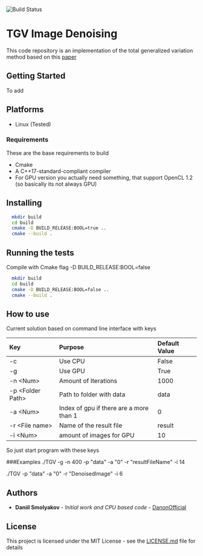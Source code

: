 ![Build Status](https://travis-ci.org/DanonOfficial/TGVDenoising.svg?branch=master)
# TGV Image Denoising

This code repository is an implementation of the total generalized variation method based on this [paper](https://pdfs.semanticscholar.org/3cdf/b982d5f5c926f9ee257ee7d391ff716e08e6.pdf?_ga=2.99932824.785502720.1554466187-1112687837.1554466187)

## Getting Started

To add

## Platforms ##

  * Linux (Tested)
    
### Requirements

These are the base requirements to build

  * Cmake
  * A C++17-standard-compliant compiler
  * For GPU version you actually need something, that support OpenCL 1.2 (so basically its not always GPU)

## Installing 

```bash
  mkdir build
  cd build
  cmake -D BUILD_RELEASE:BOOL=true ..
  cmake --build .
```
## Running the tests

Compile with Cmake flag -D BUILD_RELEASE:BOOL=false
```bash
  mkdir build
  cd build
  cmake -D BUILD_RELEASE:BOOL=false ..
  cmake --build .
```

## How to use

Current solution based on command line interface with keys

| Key                  | Purpose                                 | Default Value |
| :------------------- | :-------------------------------------- | :------------ |
| -c                   | Use CPU                                 | False         |
| -g                   | Use GPU                                 | True          |
| -n  \<Num\>          | Amount of Iterations                    | 1000          |
| -p  \<Folder Path\>  | Path to folder with data                | data          |
| -a \<Num\>           | Index of gpu if there are a more than 1 | 0             |
| -r \<File name\>     | Name of the result file                 | result        |
| -i \<Num\>           | amount of images for GPU                | 10            |
   
So just start program with these keys

###Examples
./TGV -g -n 400 -p "data" -a "0" -r "resultFileName" -i 14

./TGV -p "data" -a "0" -r "DenoisedImage" -i 6
## Authors

* **Daniil Smolyakov** - *Initial work and CPU based code* - [DanonOfficial](https://github.com/DanonOfficial)


## License

This project is licensed under the MIT License - see the [LICENSE.md](LICENSE.md) file for details


